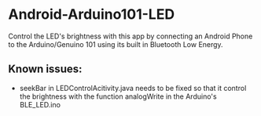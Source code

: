 # Android-Arduino101-LED

Control the LED's brightness with this app by connecting an Android Phone to the Arduino/Genuino 101 using its built in Bluetooth Low Energy.

Known issues:
-------------

*  seekBar in LEDControlAcitivity.java needs to be fixed so that it control the brightness with the function analogWrite in the Arduino's BLE_LED.ino 
